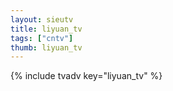 ```yaml
--- 
layout: sieutv
title: liyuan_tv
tags: ["cntv"]
thumb: liyuan_tv
---
```

{% include tvadv key="liyuan_tv" %}
